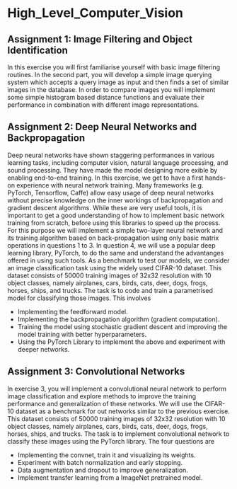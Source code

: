 # High_Level_Computer_Vision

## Assignment 1: Image Filtering and Object Identification

In this exercise you will first familiarise yourself with basic image filtering routines. In the second part, you will develop a simple image querying system which accepts a query image as input and then finds a set of similar images in the database. In order to compare images you will implement some simple histogram based distance functions and evaluate their performance in combination with different image representations.

## Assignment 2: Deep Neural Networks and Backpropagation

Deep neural networks have shown staggering performances in various learning tasks, including computer vision, natural language processing, and sound processing. They have made the model designing more  exible by enabling end-to-end training.
In this exercise, we get to have a first hands-on experience with neural network training. Many frameworks (e.g. PyTorch, Tensorflow, Caffe) allow easy usage of deep neural networks without precise knowledge on the inner workings of backpropagation and gradient descent algorithms. While these are very useful tools, it is important to get a good understanding of how to implement basic network training from scratch, before using this libraries to speed up the process. For this purpose we will implement a simple two-layer neural network and its training algorithm based on back-propagation using only basic matrix operations in questions 1 to 3. In question 4, we will use a popular deep learning library, PyTorch, to do the same and understand the advantanges offered in using such tools.
As a benchmark to test our models, we consider an image classification task using the widely used CIFAR-10 dataset. This dataset consists of 50000 training images of 32x32 resolution with 10 object classes, namely airplanes, cars, birds, cats, deer, dogs, frogs, horses, ships, and trucks. The task is to code and train a parametrised model for classifying those images. This involves

- Implementing the feedforward model.
- Implementing the backpropagation algorithm (gradient computation).
- Training the model using stochastic gradient descent and improving the model training with better hyperparameters.
- Using the PyTorch Library to implement the above and experiment with deeper networks.

## Assignment 3: Convolutional Networks

In exercise 3, you will implement a convolutional neural network to perform image classification and explore methods to improve the training performance and generalization of these networks. 
We will use the CIFAR-10 dataset as a benchmark for out networks similar to the previous exercise. This dataset consists of 50000 training images of 32x32 resolution with 10 object classes, namely airplanes, cars, birds, cats, deer, dogs, frogs, horses, ships, and trucks. The task is to implement convolutional network to classify these images using the PyTorch library. The four questions are
- Implementing the convnet, train it and visualizing its weights.
- Experiment with batch normalization and early stopping.
- Data augmentation and dropout to improve generalization.
- Implement transfer learning from a ImageNet pretrained model.
